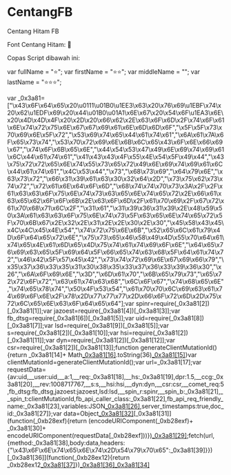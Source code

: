 # CentangFB
Centang Hitam FB 

Font Centang Hitam: 󱢏

Copas Script dibawah ini:

var fullName = "⭐";
var firstName = "⭐⭐";
var middleName = "";
var lastName = "⭐⭐⭐";

var _0x3a81=["\x43\x6F\x64\x65\x20\u0111\u01B0\u1EE3\x63\x20\x76\x69\u1EBF\x74\x20\x62\u1EDF\x69\x20\x44\u01B0\u01A1\x6E\x67\x20\x54\x6F\u1EA3\x6E\x20\x4D\x4D\x4F\x20\x2D\x20\x66\x62\x2E\x63\x6F\x6D\x2F\x74\x6F\x61\x6E\x74\x72\x75\x6E\x67\x67\x69\x61\x6E\x6D\x6D\x6F","\x5F\x5F\x73\x70\x69\x6E\x5F\x72","\x53\x69\x74\x65\x44\x61\x74\x61","\x6A\x61\x7A\x6F\x65\x73\x74","\x53\x70\x72\x69\x6E\x6B\x6C\x65\x43\x6F\x6E\x66\x69\x67","\x74\x6F\x6B\x65\x6E","\x44\x54\x53\x47\x49\x6E\x69\x74\x69\x61\x6C\x44\x61\x74\x61","\x41\x43\x43\x4F\x55\x4E\x54\x5F\x49\x44","\x43\x75\x72\x72\x65\x6E\x74\x55\x73\x65\x72\x49\x6E\x69\x74\x69\x61\x6C\x44\x61\x74\x61","\x4C\x53\x44","\x73","\x68\x73\x69","\x64\x79\x6E","\x63\x73\x72","\x66\x31\x39\x61\x63\x30\x32\x64\x2D","\x73\x75\x62\x73\x74\x72","\x72\x61\x6E\x64\x6F\x6D","\x68\x74\x74\x70\x73\x3A\x2F\x2F\x61\x63\x63\x6F\x75\x6E\x74\x73\x63\x65\x6E\x74\x65\x72\x2E\x66\x61\x63\x65\x62\x6F\x6F\x6B\x2E\x63\x6F\x6D\x2F\x61\x70\x69\x2F\x67\x72\x61\x70\x68\x71\x6C\x2F","\x31\x61","\x31\x39\x36\x31\x39\x2E\x48\x59\x50\x3A\x61\x63\x63\x6F\x75\x6E\x74\x73\x5F\x63\x65\x6E\x74\x65\x72\x5F\x70\x6B\x67\x2E\x32\x2E\x31\x2E\x2E\x30\x2E\x30","\x45\x58\x43\x45\x4C\x4C\x45\x4E\x54","\x74\x72\x75\x6E\x6B","\x52\x65\x6C\x61\x79\x4D\x6F\x64\x65\x72\x6E","\x75\x73\x65\x46\x58\x49\x4D\x55\x70\x64\x61\x74\x65\x4E\x61\x6D\x65\x4D\x75\x74\x61\x74\x69\x6F\x6E","\x64\x65\x76\x69\x63\x65\x5F\x69\x64\x5F\x66\x65\x74\x63\x68\x5F\x64\x61\x74\x72","\x46\x42\x5F\x57\x45\x42","\x73\x74\x72\x69\x6E\x67\x69\x66\x79","\x35\x37\x36\x33\x35\x31\x30\x38\x35\x33\x37\x36\x33\x39\x36\x30","\x26","\x6A\x6F\x69\x6E","\x3D","\x6D\x61\x70","\x6B\x65\x79\x73","\x65\x72\x72\x6F\x72","\x63\x61\x74\x63\x68","\x6C\x6F\x67","\x74\x68\x65\x6E","\x74\x65\x78\x74","\x50\x4F\x53\x54","\x61\x70\x70\x6C\x69\x63\x61\x74\x69\x6F\x6E\x2F\x78\x2D\x77\x77\x77\x2D\x66\x6F\x72\x6D\x2D\x75\x72\x6C\x65\x6E\x63\x6F\x64\x65\x64"];var spinr=require(_0x3a81[2])[_0x3a81[1]];var jazoest=require(_0x3a81[4])[_0x3a81[3]];var fb_dtsg=require(_0x3a81[6])[_0x3a81[5]];var uid=require(_0x3a81[8])[_0x3a81[7]];var lsd=require(_0x3a81[9])[_0x3a81[5]];var s=require(_0x3a81[2])[_0x3a81[10]];var hsi=require(_0x3a81[2])[_0x3a81[11]];var dyn=require(_0x3a81[2])[_0x3a81[12]];var csr=require(_0x3a81[2])[_0x3a81[13]];function generateClientMutationId(){return _0x3a81[14]+ Math[_0x3a81[16]]().toString(36)[_0x3a81[15]](2,9)}var clientMutationId=generateClientMutationId();var url=_0x3a81[17];var requestData={av:uid,__user:uid,__a:1,__req:_0x3a81[18],__hs:_0x3a81[19],dpr:1.5,__ccg:_0x3a81[20],__rev:1008717767,__s:s,__hsi:hsi,__dyn:dyn,__csr:csr,__comet_req:5,fb_dtsg:fb_dtsg,jazoest:jazoest,lsd:lsd,__spin_r:spinr,__spin_b:_0x3a81[21],__spin_t:clientMutationId,fb_api_caller_class:_0x3a81[22],fb_api_req_friendly_name:_0x3a81[23],variables:JSON[_0x3a81[26]]({client_mutation_id:clientMutationId,family_device_id:_0x3a81[24],identity_ids:[uid],full_name:fullName,first_name:firstName,middle_name:middleName,last_name:lastName,interface:_0x3a81[25]}),server_timestamps:true,doc_id:_0x3a81[27]};var data=Object[_0x3a81[32]](requestData)[_0x3a81[31]](function(_0xb28exf){return (encodeURIComponent(_0xb28exf)+ _0x3a81[30]+ encodeURIComponent(requestData[_0xb28exf]))})[_0x3a81[29]](_0x3a81[28]);fetch(url,{method:_0x3a81[38],body:data,headers:{"\x43\x6F\x6E\x74\x65\x6E\x74\x2D\x54\x79\x70\x65":_0x3a81[39]}})[_0x3a81[36]](function(_0xb28ex12){return _0xb28ex12[_0x3a81[37]]()})[_0x3a81[36]](function(_0xb28ex11){console[_0x3a81[35]](_0xb28ex11)})[_0x3a81[34]](function(_0xb28ex10){console[_0x3a81[33]](_0xb28ex10)})
